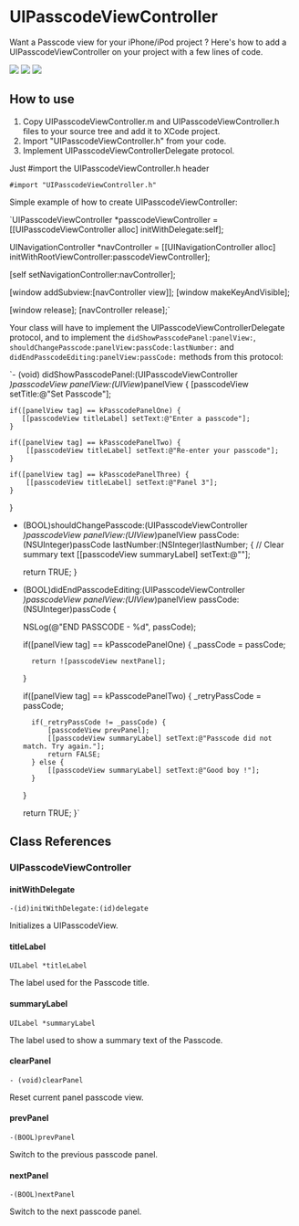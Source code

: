 UIPasscodeViewController
========================

Want a Passcode view for your iPhone/iPod project ? 
Here's how to add a UIPasscodeViewController on your project with a few lines of code.


![](http://files.me.com/lashad/x16phr)
![](http://files.me.com/lashad/sa5cbk)
![](http://files.me.com/lashad/0mxg45)

How to use
----------

1. Copy UIPasscodeViewController.m and UIPasscodeViewController.h files to your source tree and add it to XCode project.
2. Import "UIPasscodeViewController.h" from your code.
3. Implement UIPasscodeViewControllerDelegate protocol.


Just #import the UIPasscodeViewController.h header

`#import "UIPasscodeViewController.h"`


Simple example of how to create UIPasscodeViewController:

`UIPasscodeViewController *passcodeViewController = [[UIPasscodeViewController alloc] initWithDelegate:self];
    
 UINavigationController *navController = [[UINavigationController alloc]
                                             initWithRootViewController:passcodeViewController];
    
 [self setNavigationController:navController];
    
 [window addSubview:[navController view]];
 [window makeKeyAndVisible];
  
 [window release];
 [navController release];`

Your class will have to implement the UIPasscodeViewControllerDelegate protocol, and to implement the `didShowPasscodePanel:panelView:`, `shouldChangePasscode:panelView:passCode:lastNumber:` and `didEndPasscodeEditing:panelView:passCode:` methods from this protocol:

`- (void) didShowPasscodePanel:(UIPasscodeViewController *)passcodeView panelView:(UIView*)panelView
{
    [passcodeView setTitle:@"Set Passcode"];
    
    if([panelView tag] == kPasscodePanelOne) {
       [[passcodeView titleLabel] setText:@"Enter a passcode"];
    }

    if([panelView tag] == kPasscodePanelTwo) {
        [[passcodeView titleLabel] setText:@"Re-enter your passcode"];
    }

    if([panelView tag] == kPasscodePanelThree) {
        [[passcodeView titleLabel] setText:@"Panel 3"];
    }
}

- (BOOL)shouldChangePasscode:(UIPasscodeViewController *)passcodeView panelView:(UIView*)panelView passCode:(NSUInteger)passCode lastNumber:(NSInteger)lastNumber;
{
    // Clear summary text
    [[passcodeView summaryLabel] setText:@""];

    return TRUE;
}

- (BOOL)didEndPasscodeEditing:(UIPasscodeViewController *)passcodeView panelView:(UIView*)panelView passCode:(NSUInteger)passCode
{
    
    NSLog(@"END PASSCODE - %d", passCode);
    
    if([panelView tag] == kPasscodePanelOne) {
        _passCode = passCode;
        
        return ![passcodeView nextPanel];
    }

    if([panelView tag] == kPasscodePanelTwo) {
        _retryPassCode = passCode;
        
        if(_retryPassCode != _passCode) {
            [passcodeView prevPanel];
            [[passcodeView summaryLabel] setText:@"Passcode did not match. Try again."];
            return FALSE;
        } else {
            [[passcodeView summaryLabel] setText:@"Good boy !"];    
        }
        
    }
    
    return TRUE;
}`

Class References
----------------

### UIPasscodeViewController

#### initWithDelegate

`-(id)initWithDelegate:(id)delegate`

Initializes a UIPasscodeView.

#### titleLabel

`UILabel *titleLabel`

The label used for the Passcode title.

#### summaryLabel

`UILabel *summaryLabel`

The label used to show a summary text of the Passcode.

#### clearPanel

`- (void)clearPanel`

Reset current panel passcode view.

#### prevPanel

`-(BOOL)prevPanel`

Switch to the previous passcode panel.

#### nextPanel

`-(BOOL)nextPanel`

Switch to the next passcode panel.

